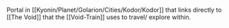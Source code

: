 Portal in [[Kyonin/Planet/Golarion/Cities/Kodor/Kodor]] that links directly to [[The Void]] that the [[Void-Train]] uses to travel/ explore within. 